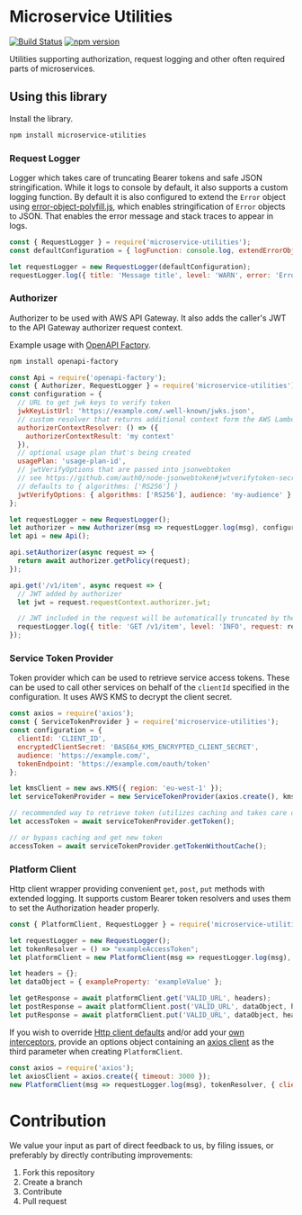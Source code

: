 # Microservice Utilities

[![Build Status](https://travis-ci.org/Cimpress-MCP/microservice-utilities.js.svg?branch=master)](https://travis-ci.org/Cimpress-MCP/microservice-utilities.js)
[![npm version](https://badge.fury.io/js/microservice-utilities.svg)](https://www.npmjs.com/package/microservice-utilities)

Utilities supporting authorization, request logging and other often required parts of microservices.

## Using this library

Install the library.

```bash
npm install microservice-utilities
```

### Request Logger
Logger which takes care of truncating Bearer tokens and safe JSON stringification. While it logs to console by default,
it also supports a custom logging function. By default it is also configured to extend the `Error` object using
[error-object-polyfill.js](https://github.com/wparad/error-object-polyfill.js), which enables stringification of `Error`
objects to JSON. That enables the error message and stack traces to appear in logs.

```javascript
const { RequestLogger } = require('microservice-utilities');
const defaultConfiguration = { logFunction: console.log, extendErrorObjects: true };

let requestLogger = new RequestLogger(defaultConfiguration);
requestLogger.log({ title: 'Message title', level: 'WARN', error: 'Error'});
```

### Authorizer
Authorizer to be used with AWS API Gateway. It also adds the caller's JWT to the API Gateway authorizer request context.


Example usage with [OpenAPI Factory](https://github.com/wparad/openapi-factory.js).
```bash
npm install openapi-factory
```

```javascript
const Api = require('openapi-factory');
const { Authorizer, RequestLogger } = require('microservice-utilities');
const configuration = {
  // URL to get jwk keys to verify token
  jwkKeyListUrl: 'https://example.com/.well-known/jwks.json',
  // custom resolver that returns additional context form the AWS Lambda authorizer
  authorizerContextResolver: () => ({
    authorizerContextResult: 'my context'
  }),
  // optional usage plan that's being created
  usagePlan: 'usage-plan-id',
  // jwtVerifyOptions that are passed into jsonwebtoken
  // see https://github.com/auth0/node-jsonwebtoken#jwtverifytoken-secretorpublickey-options-callback
  // defaults to { algorithms: ['RS256'] }
  jwtVerifyOptions: { algorithms: ['RS256'], audience: 'my-audience' }
};

let requestLogger = new RequestLogger();
let authorizer = new Authorizer(msg => requestLogger.log(msg), configuration);
let api = new Api();

api.setAuthorizer(async request => {
  return await authorizer.getPolicy(request);
});

api.get('/v1/item', async request => {
  // JWT added by authorizer
  let jwt = request.requestContext.authorizer.jwt;

  // JWT included in the request will be automatically truncated by the RequestLogger
  requestLogger.log({ title: 'GET /v1/item', level: 'INFO', request: request });
});
````

### Service Token Provider
Token provider which can be used to retrieve service access tokens. These can be used to call other services on behalf
of the `clientId` specified in the configuration. It uses AWS KMS to decrypt the client secret.

```javascript
const axios = require('axios');
const { ServiceTokenProvider } = require('microservice-utilities');
const configuration = {
  clientId: 'CLIENT_ID',
  encryptedClientSecret: 'BASE64_KMS_ENCRYPTED_CLIENT_SECRET',
  audience: 'https://example.com/',
  tokenEndpoint: 'https://example.com/oauth/token'
};

let kmsClient = new aws.KMS({ region: 'eu-west-1' });
let serviceTokenProvider = new ServiceTokenProvider(axios.create(), kmsClient, configuration);

// recommended way to retrieve token (utilizes caching and takes care of token expiration)
let accessToken = await serviceTokenProvider.getToken();

// or bypass caching and get new token
accessToken = await serviceTokenProvider.getTokenWithoutCache();
```

### Platform Client
Http client wrapper providing convenient `get`, `post`, `put` methods with extended logging. It supports custom Bearer
token resolvers and uses them to set the Authorization header properly.

```javascript
const { PlatformClient, RequestLogger } = require('microservice-utilities');

let requestLogger = new RequestLogger();
let tokenResolver = () => "exampleAccessToken";
let platformClient = new PlatformClient(msg => requestLogger.log(msg), tokenResolver);

let headers = {};
let dataObject = { exampleProperty: 'exampleValue' };

let getResponse = await platformClient.get('VALID_URL', headers);
let postResponse = await platformClient.post('VALID_URL', dataObject, headers);
let putResponse = await platformClient.put('VALID_URL', dataObject, headers);
```

If you wish to override [Http client defaults](https://github.com/axios/axios#config-defaults) and/or add your [own interceptors](https://github.com/axios/axios#interceptors), provide an options object containing an [axios client](https://github.com/axios/axios) as the third parameter when creating `PlatformClient`.

```javascript
const axios = require('axios');
let axiosClient = axios.create({ timeout: 3000 });
new PlatformClient(msg => requestLogger.log(msg), tokenResolver, { client: axiosClient });
```

# Contribution

We value your input as part of direct feedback to us, by filing issues, or preferably by directly contributing improvements:

1. Fork this repository
1. Create a branch
1. Contribute
1. Pull request
